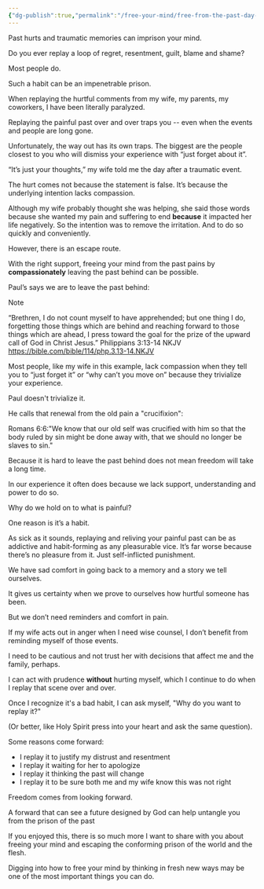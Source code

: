 ```yaml
---
{"dg-publish":true,"permalink":"/free-your-mind/free-from-the-past-day-5/","created":"","updated":""}
---
```



Past hurts and traumatic memories can imprison your mind. 

Do you ever replay a loop of regret, resentment, guilt, blame and shame?

Most people do.

Such a habit can be an impenetrable prison. 

When replaying the hurtful comments from my wife, my parents, my coworkers, I have been literally paralyzed. 

Replaying the painful past over and over traps you -- even when the events and people are long gone.                            

Unfortunately, the way out has its own traps.  The biggest are the people closest to you who will dismiss your experience with “just forget about it”.
                                                                                    
“It’s just your thoughts,” my wife told me the day after a traumatic event. 

The hurt comes not because the statement is false. It’s because the underlying intention lacks compassion. 

Although my wife probably thought she was helping, she said those words because she wanted my pain and suffering to end **because** it impacted her life negatively. So the intention was to remove the irritation.  And to do so quickly and conveniently.

However, there is an escape route.

With the right support, freeing your mind from the past pains by **compassionately** leaving the past behind can be possible. 

Paul’s says we are to leave the past behind: 

> [!NOTE]
> “Brethren, I do not count myself to have apprehended; but one thing I do, forgetting those things which are behind and reaching forward to those things which are ahead, I press toward the goal for the prize of the upward call of God in Christ Jesus.”
> ‭‭Philippians‬ ‭3‬:‭13‬-‭14‬ ‭NKJV‬‬
> https://bible.com/bible/114/php.3.13-14.NKJV

Most people, like my wife in this example, lack compassion when they tell you to “just forget it” or “why can’t you move on” because they trivialize your experience.

Paul doesn't trivialize it.  

He calls that renewal from the old pain a "crucifixion":

Romans 6:6:"We know that our old self was crucified with him so that the body ruled by sin might be done away with, that we should no longer be slaves to sin."

Because it is hard to leave the past behind does not mean freedom will take a long time.

In our experience it often does because we lack support, understanding and power to do so.

Why do we hold on to what is painful?

One reason is it’s a habit. 

As sick as it sounds, replaying and reliving your painful past can be as addictive and habit-forming as any pleasurable vice. It’s far worse because there’s no pleasure from it. Just self-inflicted punishment.

We have sad comfort in going back to a memory and a story we tell ourselves. 

It gives us certainty when we prove to ourselves how hurtful someone has been. 

But we don’t need reminders and comfort in pain. 

If my wife acts out in anger when I need wise counsel, I don’t benefit from reminding myself of those events. 

I need to be cautious and not trust her with decisions that affect me and the family, perhaps. 

I can act with prudence **without** hurting myself, which I continue to do when I replay that scene over and over. 

Once I recognize it's a bad habit, I can ask myself, "Why do you want to replay it?"

(Or better, like Holy Spirit press into your heart and ask the same question).

Some reasons come forward:

- I replay it to justify my distrust and resentment
- I replay it waiting for her to apologize
- I replay it thinking the past will change
- I replay it to be sure both me and my wife know this was not right

Freedom comes from looking forward. 

A forward that can see a future designed by God can help untangle you from the prison of the past

If you enjoyed this, there is so much more I want to share with you about freeing your mind and escaping the conforming prison of the world and the flesh.

Digging into how to free your mind by thinking in fresh new ways may be one of the most important things you can do.  




